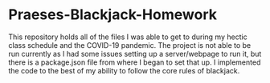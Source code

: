 # Praeses-Blackjack-Homework
This repository holds all of the files I was able to get to during my hectic class schedule and the COVID-19 pandemic. The project is not able to be run currently as I had some issues setting up a server/webpage to run it, but there is a package.json file from where I began to set that up. I implemented the code to the best of my ability to follow the core rules of blackjack. 
